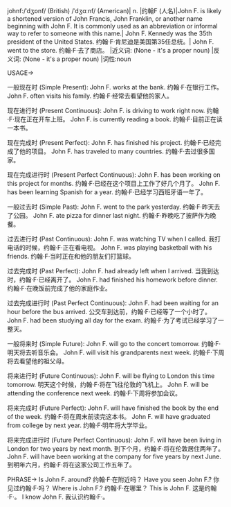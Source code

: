 johnf:/ˈdʒɒnf/ (British) /ˈdʒɑːnf/ (American)| n. |约翰F (人名)|John F. is likely a shortened version of John Francis, John Franklin, or another name beginning with John F.  It is commonly used as an abbreviation or informal way to refer to someone with this name.| John F. Kennedy was the 35th president of the United States.  约翰·F·肯尼迪是美国第35任总统。| John F. went to the store. 约翰·F·去了商店。 |近义词: (None - it's a proper noun) |反义词: (None - it's a proper noun) |词性:noun


USAGE->

一般现在时 (Simple Present):
John F. works at the bank.  约翰·F·在银行工作。
John F. often visits his family.  约翰·F·经常去看望他的家人。

现在进行时 (Present Continuous):
John F. is driving to work right now.  约翰·F·现在正在开车上班。
John F. is currently reading a book. 约翰·F·目前正在读一本书。

现在完成时 (Present Perfect):
John F. has finished his project. 约翰·F·已经完成了他的项目。
John F. has traveled to many countries.  约翰·F·去过很多国家。

现在完成进行时 (Present Perfect Continuous):
John F. has been working on this project for months.  约翰·F·已经在这个项目上工作了好几个月了。
John F. has been learning Spanish for a year. 约翰·F·已经学习西班牙语一年了。

一般过去时 (Simple Past):
John F. went to the park yesterday.  约翰·F·昨天去了公园。
John F. ate pizza for dinner last night. 约翰·F·昨晚吃了披萨作为晚餐。

过去进行时 (Past Continuous):
John F. was watching TV when I called. 我打电话的时候，约翰·F·正在看电视。
John F. was playing basketball with his friends. 约翰·F·当时正在和他的朋友们打篮球。

过去完成时 (Past Perfect):
John F. had already left when I arrived. 当我到达时，约翰·F·已经离开了。
John F. had finished his homework before dinner. 约翰·F·在晚饭前完成了他的家庭作业。

过去完成进行时 (Past Perfect Continuous):
John F. had been waiting for an hour before the bus arrived. 公交车到达前，约翰·F·已经等了一个小时了。
John F. had been studying all day for the exam. 约翰·F·为了考试已经学习了一整天。

一般将来时 (Simple Future):
John F. will go to the concert tomorrow.  约翰·F·明天将去听音乐会。
John F. will visit his grandparents next week.  约翰·F·下周将去看望他的祖父母。

将来进行时 (Future Continuous):
John F. will be flying to London this time tomorrow. 明天这个时候，约翰·F·将在飞往伦敦的飞机上。
John F. will be attending the conference next week.  约翰·F·下周将参加会议。

将来完成时 (Future Perfect):
John F. will have finished the book by the end of the week.  约翰·F·将在周末前读完这本书。
John F. will have graduated from college by next year. 约翰·F·明年将大学毕业。

将来完成进行时 (Future Perfect Continuous):
John F. will have been living in London for two years by next month. 到下个月，约翰·F·将在伦敦居住两年了。
John F. will have been working at the company for five years by next June. 到明年六月，约翰·F·将在这家公司工作五年了。


PHRASE->
Is John F. around? 约翰·F·在附近吗？
Have you seen John F.? 你见过约翰·F·吗？
Where is John F.? 约翰·F·在哪里？
This is John F. 这是约翰·F·。
I know John F. 我认识约翰·F·。
